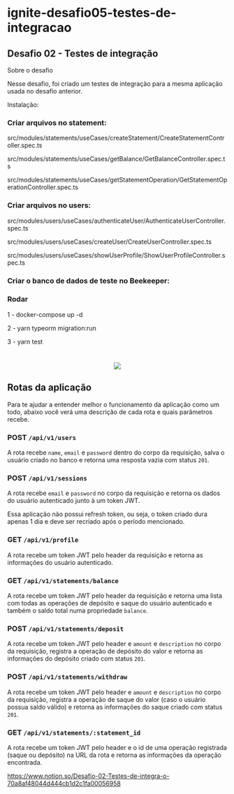 # ignite-desafio05-testes-de-integracao
## Desafio 02 - Testes de integração

Sobre o desafio

Nesse desafio, foi criado um testes de integração para a mesma aplicação usada no desafio anterior.

Instalação:


### Criar arquivos no statement:
src/modules/statements/useCases/createStatement/CreateStatementController.spec.ts

src/modules/statements/useCases/getBalance/GetBalanceController.spec.ts

src/modules/statements/useCases/getStatementOperation/GetStatementOperationController.spec.ts


### Criar arquivos no users:

src/modules/users/useCases/authenticateUser/AuthenticateUserController.spec.ts

src/modules/users/useCases/createUser/CreateUserController.spec.ts

src/modules/users/useCases/showUserProfile/ShowUserProfileController.spec.ts

### Criar o banco de dados de teste no Beekeeper:

### Rodar

1 - docker-compose up -d

2 - yarn typeorm migration:run

3 - yarn test


<h1 align="center">
    <img src="./img/testes-de-integracao.png" />
</h1>


## Rotas da aplicação

Para te ajudar a entender melhor o funcionamento da aplicação como um todo, abaixo você verá uma descrição de cada rota e quais parâmetros recebe.

### POST `/api/v1/users`

A rota recebe `name`, `email` e `password` dentro do corpo da requisição, salva o usuário criado no banco e retorna uma resposta vazia com status `201`.

### POST `/api/v1/sessions`

A rota recebe `email` e `password` no corpo da requisição e retorna os dados do usuário autenticado junto à um token JWT.

Essa aplicação não possui refresh token, ou seja, o token criado dura apenas 1 dia e deve ser recriado após o período mencionado.

### GET `/api/v1/profile`

A rota recebe um token JWT pelo header da requisição e retorna as informações do usuário autenticado.

### GET `/api/v1/statements/balance`

A rota recebe um token JWT pelo header da requisição e retorna uma lista com todas as operações de depósito e saque do usuário autenticado e também o saldo total numa propriedade `balance`.

### POST `/api/v1/statements/deposit`

A rota recebe um token JWT pelo header e `amount` e `description` no corpo da requisição, registra a operação de depósito do valor e retorna as informações do depósito criado com status `201`.

### POST `/api/v1/statements/withdraw`

A rota recebe um token JWT pelo header e `amount` e `description` no corpo da requisição, registra a operação de saque do valor (caso o usuário possua saldo válido) e retorna as informações do saque criado com status `201`.

### GET `/api/v1/statements/:statement_id`

A rota recebe um token JWT pelo header e o id de uma operação registrada (saque ou depósito) na URL da rota e retorna as informações da operação encontrada.



https://www.notion.so/Desafio-02-Testes-de-integra-o-70a8af48044d444cb1d2c1fa00056958
